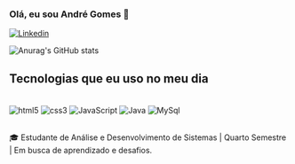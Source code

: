 ### Olá, eu sou André Gomes 👋
[![Linkedin](https://img.shields.io/badge/LinkedIn-0077B5?style=for-the-badge&logo=linkedin&logoColor=white)](https://www.linkedin.com/in/andr%C3%A9-sousa-a725331a4/)

![Anurag's GitHub stats](https://github-readme-stats.vercel.app/api?username=AndreGomes010&show_icons=true&theme=tokyonight)

## Tecnologias que eu uso no meu dia

<div style ="display: inline_block"><br/>
  <img align="center" alt="html5" src="https://img.shields.io/badge/HTML5-E34F26?style=for-the-badge&logo=html5&logoColor=white"/>
  
  <img align="center" alt="css3" src="https://img.shields.io/badge/CSS3-1572B6?style=for-the-badge&logo=css3&logoColor=white"/>
  
  <img align="center" alt="JavaScript" src="https://img.shields.io/badge/JavaScript-323330?style=for-the-badge&logo=javascript&logoColor=F7DF1E"/>
  
  <img align="center" alt="Java" src="https://img.shields.io/badge/Java-ED8B00?style=for-the-badge&logo=openjdk&logoColor=white" />
  
  <img align="center" alt="MySql" src="https://img.shields.io/badge/MySQL-00000F?style=for-the-badge&logo=mysql&logoColor=white"/>
</div>
<br/>

🎓 Estudante de Análise e Desenvolvimento de Sistemas | Quarto Semestre | Em busca de aprendizado e desafios.

